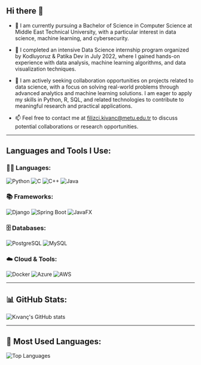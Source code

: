## Hi there 👋

- 🔭 I am currently pursuing a Bachelor of Science in Computer Science at Middle East Technical University, with a particular interest in data science, machine learning, and cybersecurity.
  
- 🌱 I completed an intensive Data Science internship program organized by Kodluyoruz & Patika Dev in July 2022, where I gained hands-on experience with data analysis, machine learning algorithms, and data visualization techniques.
  
- 👯 I am actively seeking collaboration opportunities on projects related to data science, with a focus on solving real-world problems through advanced analytics and machine learning solutions. I am eager to apply my skills in Python, R, SQL, and related technologies to contribute to meaningful research and practical applications.
  
- 📫 Feel free to contact me at filizci.kivanc@metu.edu.tr to discuss potential collaborations or research opportunities.

________________________________________________________________________________________________________________________________

## Languages and Tools I Use:

### 🧑‍💻 Languages:
![Python](https://img.shields.io/badge/-Python-3776AB?style=flat-square&logo=python&logoColor=white)
![C](https://img.shields.io/badge/-C-A8B9CC?style=flat-square&logo=c&logoColor=white)
![C++](https://img.shields.io/badge/-C++-00599C?style=flat-square&logo=cplusplus&logoColor=white)
![Java](https://img.shields.io/badge/-Java-007396?style=flat-square&logo=java)

### 📚 Frameworks:
![Django](https://img.shields.io/badge/-Django-092E20?style=flat-square&logo=django)
![Spring Boot](https://img.shields.io/badge/-Spring_Boot-6DB33F?style=flat-square&logo=springboot&logoColor=white)
![JavaFX](https://img.shields.io/badge/-JavaFX-FF5733?style=flat-square&logo=openjdk&logoColor=white)

### 🗄️ Databases:
![PostgreSQL](https://img.shields.io/badge/-PostgreSQL-336791?style=flat-square&logo=postgresql)
![MySQL](https://img.shields.io/badge/-MySQL-4479A1?style=flat-square&logo=mysql&logoColor=white)

### ☁️ Cloud & Tools:
![Docker](https://img.shields.io/badge/-Docker-2496ED?style=flat-square&logo=docker&logoColor=white)
![Azure](https://img.shields.io/badge/-Azure-0089D6?style=flat-square&logo=microsoft-azure&logoColor=white)
![AWS](https://img.shields.io/badge/-AWS-FF9900?style=flat-square&logo=amazon-aws&logoColor=white)


________________________________________________________________________________________________________________________________

## 📊 GitHub Stats:
![Kıvanç's GitHub stats](https://github-readme-stats.vercel.app/api?username=kivancfk&show_icons=true&theme=radical)

________________________________________________________________________________________________________________________________

## 🧠 Most Used Languages:
![Top Languages](https://github-readme-stats.vercel.app/api/top-langs/?username=kivancfk&layout=compact&theme=radical)
